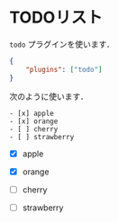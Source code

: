 # TODOリスト

`todo` プラグインを使います．

```json
{
    "plugins": ["todo"]
}
```

次のように使います．

```
- [x] apple
- [x] orange
- [ ] cherry
- [ ] strawberry
```

- [x] apple
- [x] orange
- [ ] cherry
- [ ] strawberry

